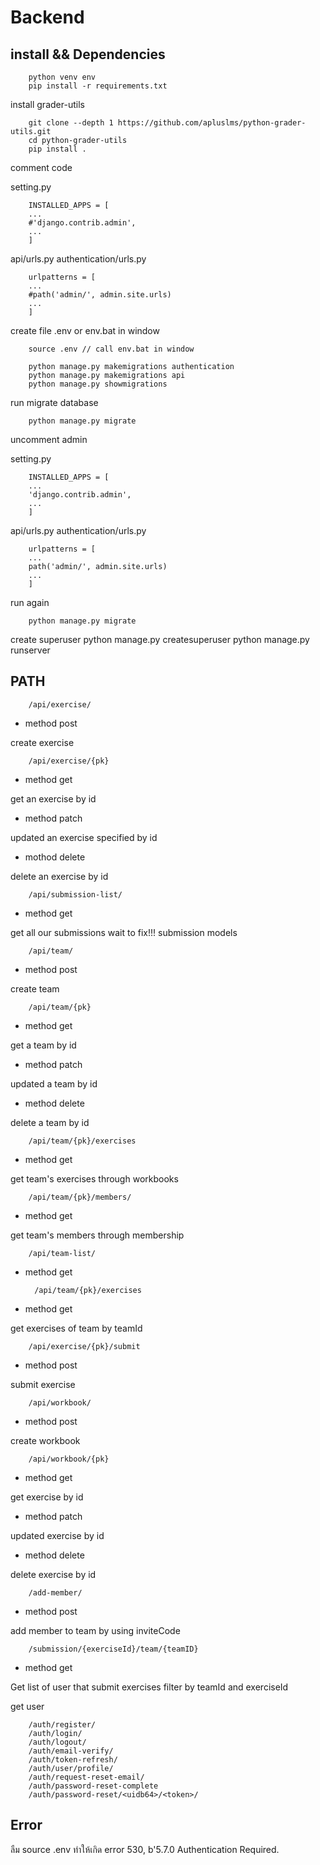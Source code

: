 # Backend

## install && Dependencies

        python venv env
        pip install -r requirements.txt

install grader-utils

        git clone --depth 1 https://github.com/apluslms/python-grader-utils.git
        cd python-grader-utils
        pip install .

comment code

setting.py

        INSTALLED_APPS = [
        ...
        #'django.contrib.admin',
        ...
        ]

api/urls.py
authentication/urls.py

        urlpatterns = [
        ...
        #path('admin/', admin.site.urls) 
        ...
        ]

create file .env or env.bat in window

        source .env // call env.bat in window

        python manage.py makemigrations authentication
        python manage.py makemigrations api
        python manage.py showmigrations

run migrate database

        python manage.py migrate

uncomment admin

setting.py

        INSTALLED_APPS = [
        ...
        'django.contrib.admin',
        ...
        ]

api/urls.py
authentication/urls.py

        urlpatterns = [
        ...
        path('admin/', admin.site.urls) 
        ...
        ]

run again

        python manage.py migrate

create superuser
        python manage.py createsuperuser
        python manage.py runserver

## PATH

        /api/exercise/

- method post

create exercise

        /api/exercise/{pk}

- method get

get an exercise by id

- method patch

updated an exercise specified by id

- mothod delete

delete an exercise by id

        /api/submission-list/

- method get

get all our submissions wait to fix!!! submission models

        /api/team/

- method post

create team

        /api/team/{pk}

- method get

get a team by id

- method patch

updated a team by id

- method delete

delete a team by id

        /api/team/{pk}/exercises

- method get

get team's exercises through workbooks

        /api/team/{pk}/members/

- method get

get team's members through membership

        /api/team-list/

- method get

        /api/team/{pk}/exercises

- method get

get exercises of team by teamId

        /api/exercise/{pk}/submit

- method post

submit exercise

        /api/workbook/

- method post

create workbook

        /api/workbook/{pk}

- method get

get exercise by id

- method patch

updated exercise by id

- method delete

delete exercise by id

        /add-member/

- method post

add member to team by using inviteCode

        /submission/{exerciseId}/team/{teamID}

- method get

Get list of user that submit exercises filter by teamId and exerciseId

get user

        /auth/register/
        /auth/login/
        /auth/logout/
        /auth/email-verify/
        /auth/token-refresh/
        /auth/user/profile/
        /auth/request-reset-email/
        /auth/password-reset-complete
        /auth/password-reset/<uidb64>/<token>/

## Error

ลืม source .env ทำให้เกิด error 530, b'5.7.0 Authentication Required.